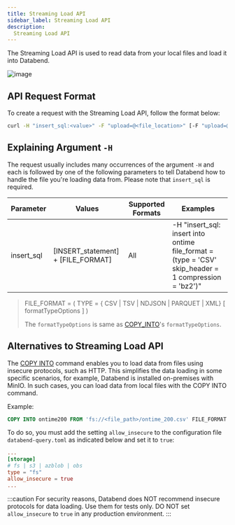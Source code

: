 ```yaml
---
title: Streaming Load API
sidebar_label: Streaming Load API
description:
  Streaming Load API
---
```


The Streaming Load API is used to read data from your local files and load it into Databend.

![image](/img/load/load-data-from-local-fs.png)

## API Request Format

To create a request with the Streaming Load API, follow the format below:

```bash
curl -H "insert_sql:<value>" -F "upload=@<file_location>" [-F "upload=@<file_location>"] -XPUT http://<user_name>:[password]@<http_handler_host>:<http_handler_port>/v1/streaming_load
```
## Explaining Argument `-H`

The request usually includes many occurrences of the argument `-H` and each is followed by one of the following parameters to tell Databend how to handle the file you're loading data from. Please note that `insert_sql` is required.

| Parameter               | Values                              | Supported Formats         | Examples                                                                                                                              |
|-------------------------|-------------------------------------|---------------------------|---------------------------------------------------------------------------------------------------------------------------------------|
| insert_sql              | [INSERT_statement] +  [FILE_FORMAT] | All                       | -H "insert_sql: insert into ontime file_format = (type = 'CSV' skip_header = 1 compression = 'bz2')"                                                                                        |                                                                                                                                                                                          | CSV                       |                                                                                                                                       |


> FILE_FORMAT = ( TYPE = { CSV | TSV | NDJSON | PARQUET | XML} [ formatTypeOptions ] )
> 
> The `formatTypeOptions` is same as [COPY_INTO](../../14-sql-commands/10-dml/dml-copy-into-table.md)'s `formatTypeOptions`.

## Alternatives to Streaming Load API

The [COPY INTO](../../14-sql-commands/10-dml/dml-copy-into-table.md) command enables you to load data from files using insecure protocols, such as HTTP. This simplifies the data loading in some specific scenarios, for example, Databend is installed on-premises with MinIO. In such cases, you can load data from local files with the COPY INTO command. 

Example:

```sql
COPY INTO ontime200 FROM 'fs://<file_path>/ontime_200.csv' FILE_FORMAT = (type = 'CSV' field_delimiter = ','  record_delimiter = '\n' skip_header = 1);
```
To do so, you must add the setting `allow_insecure` to the configuration file `databend-query.toml` as indicated below and set it to `true`:

```toml
...
[storage]
# fs | s3 | azblob | obs
type = "fs"
allow_insecure = true
...
```

:::caution
For security reasons, Databend does NOT recommend insecure protocols for data loading. Use them for tests only. DO NOT set `allow_insecure` to `true` in any production environment. 
:::
